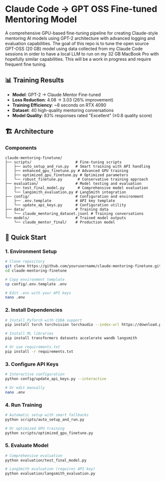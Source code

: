 # Claude Code -> GPT OSS Fine-tuned Mentoring Model

A comprehensive GPU-based fine-tuning pipeline for creating Claude-style mentoring AI models using GPT-2 architecture with advanced logging and evaluation capabilities.
The goal of this repo is to tune the open source GPT-OSS (20 GB) model using data collected from my Claude Code sessions in order to have a local LLM to run on my 32 GB MacBook Pro 
with hopefully similar capabilities. This will be a work in progress and require frequent fine tuning.
 
## 📊 Training Results

- **Model**: GPT-2 → Claude Mentor Fine-tuned
- **Loss Reduction**: 4.08 → 3.03 (26% improvement)
- **Training Efficiency**: ~8 seconds on RTX 4090
- **Dataset**: 40 high-quality mentoring conversations
- **Model Quality**: 83% responses rated "Excellent" (≥0.8 quality score)

## 🏗️ Architecture

### Components

```
claude-mentoring-finetune/
├── scripts/                    # Fine-tuning scripts
│   ├── auto_setup_and_run.py   # Smart training with API handling
│   ├── enhanced_gpu_finetune.py # Advanced GPU training
│   ├── optimized_gpu_finetune.py # Optimized parameters
│   └── robust_finetune.py       # Conservative training approach
├── evaluation/                 # Model testing and evaluation
│   ├── test_final_model.py      # Comprehensive model evaluation
│   └── langsmith_evaluation.py # LangSmith integration
├── config/                     # Configuration and environment
│   ├── .env.template           # API key template
│   └── update_api_keys.py      # Configuration utility
├── data/                       # Training data
│   └── claude_mentoring_dataset.jsonl # Training conversations
└── models/                     # Trained model outputs
    └── claude_mentor_final/    # Production model
```

## 🔧 Quick Start

### 1. Environment Setup

```bash
# Clone repository
git clone https://github.com/yourusername/claude-mentoring-finetune.git
cd claude-mentoring-finetune

# Copy environment template
cp config/.env.template .env

# Edit .env with your API keys
nano .env
```

### 2. Install Dependencies

```bash
# Install PyTorch with CUDA support
pip install torch torchvision torchaudio --index-url https://download.pytorch.org/whl/cu124

# Install ML libraries
pip install transformers datasets accelerate wandb langsmith

# Or use requirements.txt
pip install -r requirements.txt
```

### 3. Configure API Keys

```bash
# Interactive configuration
python config/update_api_keys.py --interactive

# Or edit manually
nano .env
```

### 4. Run Training

```bash
# Automatic setup with smart fallbacks
python scripts/auto_setup_and_run.py

# Or optimized GPU training
python scripts/optimized_gpu_finetune.py
```

### 5. Evaluate Model

```bash
# Comprehensive evaluation
python evaluation/test_final_model.py

# LangSmith evaluation (requires API key)
python evaluation/langsmith_evaluation.py
```
